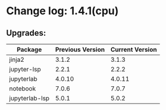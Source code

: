 # Change log: 1.4.1(cpu)

## Upgrades: 

Package | Previous Version | Current Version
---|---|---
jinja2|3.1.2|3.1.3
jupyter-lsp|2.2.1|2.2.2
jupyterlab|4.0.10|4.0.11
notebook|7.0.6|7.0.7
jupyterlab-lsp|5.0.1|5.0.2

